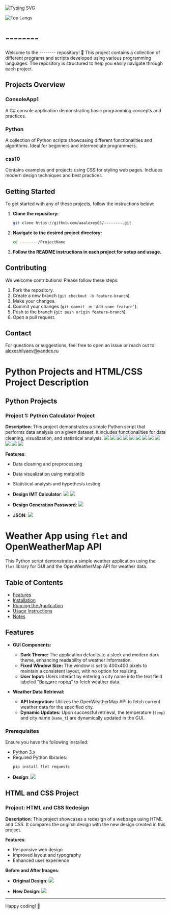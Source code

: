 ![Typing SVG](https://readme-typing-svg.herokuapp.com?color=%2336BCF7&lines=Welcome+to+my+git+page.)

![Top Langs](https://github-readme-stats.vercel.app/api/top-langs/?username=aaalexey05&layout=compact)

# --------

Welcome to the -------- repository! 🎉 This project contains a collection of different programs and scripts developed using various programming languages. The repository is structured to help you easily navigate through each project.

## Projects Overview

### ConsoleApp1
A C# console application demonstrating basic programming concepts and practices.

### Python
A collection of Python scripts showcasing different functionalities and algorithms. Ideal for beginners and intermediate programmers.

### css10
Contains examples and projects using CSS for styling web pages. Includes modern design techniques and best practices.

## Getting Started

To get started with any of these projects, follow the instructions below:

1. **Clone the repository:**
    ```bash
    git clone https://github.com/aaalexey05/--------.git
    ```
2. **Navigate to the desired project directory:**
    ```bash
    cd --------/ProjectName
    ```
3. **Follow the README instructions in each project for setup and usage.**

## Contributing

We welcome contributions! Please follow these steps:

1. Fork the repository.
2. Create a new branch (`git checkout -b feature-branch`).
3. Make your changes.
4. Commit your changes (`git commit -m 'Add some feature'`).
5. Push to the branch (`git push origin feature-branch`).
6. Open a pull request.

## Contact

For questions or suggestions, feel free to open an issue or reach out to: alexeshilyaev@yandex.ru

# Python Projects and HTML/CSS Project Description

## Python Projects

### Project 1: Python Calculator Project
**Description**: This project demonstrates a simple Python script that performs data analysis on a given dataset. It includes functionalities for data cleaning, visualization, and statistical analysis.
![](https://github.com/aaalexey05/--------/blob/main/file/image7.png)
![](https://github.com/aaalexey05/--------/blob/main/file/image8.png)
![](https://github.com/aaalexey05/--------/blob/main/file/image9.png)
![](https://github.com/aaalexey05/--------/blob/main/file/image10.png)
![](https://github.com/aaalexey05/--------/blob/main/file/image11.png)
![](https://github.com/aaalexey05/--------/blob/main/file/image12.png)
![](https://github.com/aaalexey05/--------/blob/main/file/image13.png)
![](https://github.com/aaalexey05/--------/blob/main/file/image14.png)
![](https://github.com/aaalexey05/--------/blob/main/file/image15.png)
![](https://github.com/aaalexey05/--------/blob/main/file/image16.png)
![](https://github.com/aaalexey05/--------/blob/main/file/image17.png)
![](https://github.com/aaalexey05/--------/blob/main/file/image18.png)


**Features**:
- Data cleaning and preprocessing
- Data visualization using matplotlib
- Statistical analysis and hypothesis testing
  
- **Design IMT Calculator**:
![](https://github.com/aaalexey05/--------/blob/main/file/image4.png)
![](https://github.com/aaalexey05/--------/blob/main/file/image4.1.png)

- **Design Generation Password**:
![](https://github.com/aaalexey05/--------/blob/main/file/image5.png)
  
- **JSON**:
![](https://github.com/aaalexey05/--------/blob/main/file/image6.png)     

# Weather App using `flet` and OpenWeatherMap API

This Python script demonstrates a simple weather application using the `flet` library for GUI and the OpenWeatherMap API for weather data.

## Table of Contents

- [Features](#features)
- [Installation](#installation)
- [Running the Application](#running-the-application)
- [Usage Instructions](#usage-instructions)
- [Notes](#notes)

## Features

- **GUI Components:**
  - **Dark Theme:** The application defaults to a sleek and modern dark theme, enhancing readability of weather information.
  - **Fixed Window Size:** The window is set to 400x400 pixels to maintain a consistent layout, with no option for resizing.
  - **User Input:** Users interact by entering a city name into the text field labeled "Введите город" to fetch weather data.

- **Weather Data Retrieval:**
  - **API Integration:** Utilizes the OpenWeatherMap API to fetch current weather data for the specified city.
  - **Dynamic Updates:** Upon successful retrieval, the temperature (`temp`) and city name (`name_t`) are dynamically updated in the GUI.

### Prerequisites

Ensure you have the following installed:

- Python 3.x
- Required Python libraries:
  ```bash
  pip install flet requests

- **Design**:
![](https://github.com/aaalexey05/--------/blob/main/file/image3.png)  


## HTML and CSS Project

### Project: HTML and CSS Redesign
**Description**: This project showcases a redesign of a webpage using HTML and CSS. It compares the original design with the new design created in this project.

**Features**:
- Responsive web design
- Improved layout and typography
- Enhanced user experience

**Before and After Images**:
- **Original Design**:
![](https://github.com/aaalexey05/--------/blob/main/file/image2.png)    

- **New Design**:
![](https://github.com/aaalexey05/--------/blob/main/file/image1.png)    


---



Happy coding! 🚀
